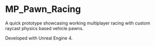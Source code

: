 # MP_Pawn_Racing

A quick prototype showcasing working multiplayer racing with custom raycast physics based vehicle pawns.

Developed with Unreal Engine 4.
